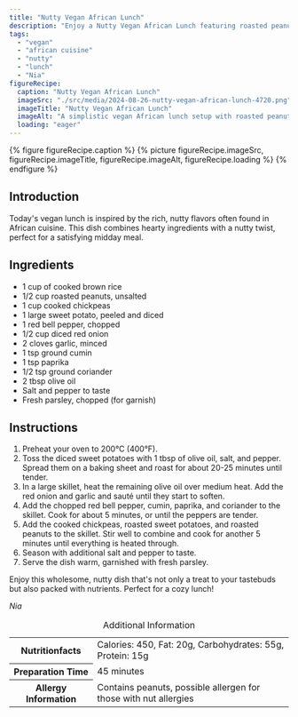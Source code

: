 ```yaml
---
title: "Nutty Vegan African Lunch"
description: "Enjoy a Nutty Vegan African Lunch featuring roasted peanuts, chickpeas, and sweet potatoes, seasoned with spices for a flavorful meal."
tags:
  - "vegan"
  - "african cuisine"
  - "nutty"
  - "lunch"
  - "Nia"
figureRecipe: 
  caption: "Nutty Vegan African Lunch"
  imageSrc: "./src/media/2024-08-26-nutty-vegan-african-lunch-4720.png"
  imageTitle: "Nutty Vegan African Lunch"
  imageAlt: "A simplistic vegan African lunch setup with roasted peanuts, chickpeas, and sweet potatoes on a ceramic plate, garnished with parsley, on a wooden table. Soft daylight enhances the natural scene."
  loading: "eager"
---
```


{% figure figureRecipe.caption %}
{% picture figureRecipe.imageSrc, figureRecipe.imageTitle, figureRecipe.imageAlt, figureRecipe.loading %}
{% endfigure %}

## Introduction

Today's vegan lunch is inspired by the rich, nutty flavors often found in African cuisine. This dish combines hearty ingredients with a nutty twist, perfect for a satisfying midday meal.

## Ingredients

- 1 cup of cooked brown rice
- 1/2 cup roasted peanuts, unsalted
- 1 cup cooked chickpeas
- 1 large sweet potato, peeled and diced
- 1 red bell pepper, chopped
- 1/2 cup diced red onion
- 2 cloves garlic, minced
- 1 tsp ground cumin
- 1 tsp paprika
- 1/2 tsp ground coriander
- 2 tbsp olive oil
- Salt and pepper to taste
- Fresh parsley, chopped (for garnish)

## Instructions

1. Preheat your oven to 200°C (400°F).
2. Toss the diced sweet potatoes with 1 tbsp of olive oil, salt, and pepper. Spread them on a baking sheet and roast for about 20-25 minutes until tender.
3. In a large skillet, heat the remaining olive oil over medium heat. Add the red onion and garlic and sauté until they start to soften.
4. Add the chopped red bell pepper, cumin, paprika, and coriander to the skillet. Cook for about 5 minutes, or until the peppers are tender.
5. Add the cooked chickpeas, roasted sweet potatoes, and roasted peanuts to the skillet. Stir well to combine and cook for another 5 minutes until everything is heated through.
6. Season with additional salt and pepper to taste.
7. Serve the dish warm, garnished with fresh parsley.

Enjoy this wholesome, nutty dish that's not only a treat to your tastebuds but also packed with nutrients. Perfect for a cozy lunch!

*Nia*

<table><caption class='sr-only'>Additional Information</caption><tr><th>Nutritionfacts</th><td>Calories: 450, Fat: 20g, Carbohydrates: 55g, Protein: 15g&nbsp;</td></tr><tr><th>Preparation Time</th><td>45 minutes&nbsp;</td></tr><tr><th>Allergy Information</th><td>Contains peanuts, possible allergen for those with nut allergies&nbsp;</td></tr></table>

